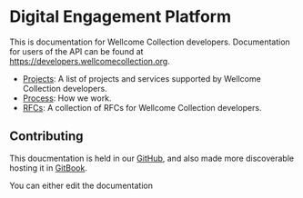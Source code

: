# Digital Engagement Platform

This is documentation for Wellcome Collection developers. Documentation for users of the API can be found at https://developers.wellcomecollection.org.

- [Projects](projects/README.md): A list of projects and services supported by Wellcome Collection developers.
- [Process](process.md): How we work.
- [RFCs](rfcs): A collection of RFCs for Wellcome Collection developers.

## Contributing

This doucmentation is held in our [GitHub][github repo], and also made more discoverable hosting it in [GitBook][gitbook].

You can either edit the documentation

[gitbook]: https://docs.wellcomecollection.org/developers
[github repo]: https://github.com/wellcomecollection/docs
